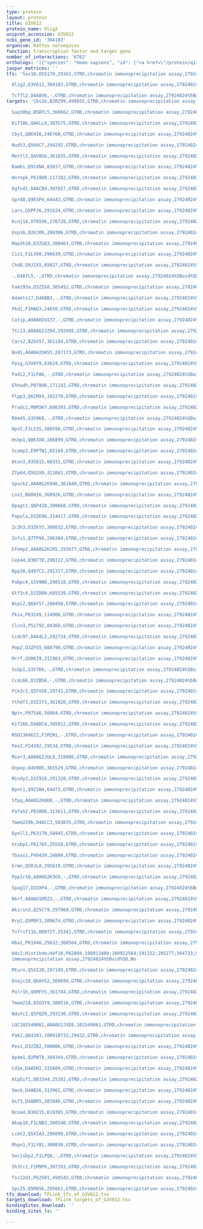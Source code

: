 ```yaml
---
type: protein
layout: protein
title: G3V612
protein_name: Olig2
uniprot_accession: G3V612
ncbi_gene_id: '304103'
organism: Rattus norvegicus
function: transcription factor and target gene
number_of_interactions: '6762'
orthologs: '[{"species": "Homo sapiens", "id": ["<a href=\"/protein/q13516\">Q13516</a>"]}, {"species": "Danio rerio", "id": ["<a href=\"/protein/a8wiq8\">A8WIQ8</a>"]}, {"species": "Mus musculus", "id": ["<a href=\"/protein/q9eqw6\">Q9EQW6</a>"]}]'
jaspar_matrices: ''
tfs: 'Sox10,O55170,29361,GTRD,chromatin immunoprecipitation assay,27924024%5Buid%5D,No

  Olig2,G3V612,304103,GTRD,chromatin immunoprecipitation assay,27924024%5Buid%5D,No

  Tcf7l2,D4A8X6,-,GTRD,chromatin immunoprecipitation assay,27924024%5Buid%5D,No'
targets: 'Cks1b,B2RZ99,499655,GTRD,chromatin immunoprecipitation assay,27924024%5Buid%5D,No

  Sap30bp,B5DFL5,360662,GTRD,chromatin immunoprecipitation assay,27924024%5Buid%5D,No

  Kif18b,Q4KLL9,303575,GTRD,chromatin immunoprecipitation assay,27924024%5Buid%5D,No

  Cby1,Q8K4I6,246768,GTRD,chromatin immunoprecipitation assay,27924024%5Buid%5D,No

  Nudt3,Q566C7,294292,GTRD,chromatin immunoprecipitation assay,27924024%5Buid%5D,No

  Mettl3,Q4V8G6,361035,GTRD,chromatin immunoprecipitation assay,27924024%5Buid%5D,No

  Bambi,Q91XN4,83837,GTRD,chromatin immunoprecipitation assay,27924024%5Buid%5D,No

  Hnrnpk,P61980,117282,GTRD,chromatin immunoprecipitation assay,27924024%5Buid%5D,No

  Ogfod1,D4ACB4,307657,GTRD,chromatin immunoprecipitation assay,27924024%5Buid%5D,No

  Gpr88,Q9ESP4,64443,GTRD,chromatin immunoprecipitation assay,27924024%5Buid%5D,No

  Lars,Q5PPJ6,291624,GTRD,chromatin immunoprecipitation assay,27924024%5Buid%5D,No

  Kcnj14,O70596,276720,GTRD,chromatin immunoprecipitation assay,27924024%5Buid%5D,No

  Usp16,Q2KJ09,288306,GTRD,chromatin immunoprecipitation assay,27924024%5Buid%5D,No

  Map3k10,D3ZG83,308463,GTRD,chromatin immunoprecipitation assay,27924024%5Buid%5D,No

  Ciz1,F1LV60,296639,GTRD,chromatin immunoprecipitation assay,27924024%5Buid%5D,No

  Chd8,Q9JIX5,65027,GTRD,chromatin immunoprecipitation assay,27924024%5Buid%5D,No

  -,D4A7L5,-,GTRD,chromatin immunoprecipitation assay,27924024%5Buid%5D,No

  Fam193a,D3ZIG8,305452,GTRD,chromatin immunoprecipitation assay,27924024%5Buid%5D,No

  Adamts17,D4ABB3,-,GTRD,chromatin immunoprecipitation assay,27924024%5Buid%5D,No

  Pkd1,F1MAD3,24650,GTRD,chromatin immunoprecipitation assay,27924024%5Buid%5D,No

  Catip,A0A0H2UI37,-,GTRD,chromatin immunoprecipitation assay,27924024%5Buid%5D,No

  Ttc13,A0A0G2JZ94,292095,GTRD,chromatin immunoprecipitation assay,27924024%5Buid%5D,No

  Cars2,B2GV57,361184,GTRD,chromatin immunoprecipitation assay,27924024%5Buid%5D,No

  Bod1,A0A0H2UHS5,287173,GTRD,chromatin immunoprecipitation assay,27924024%5Buid%5D,No

  Ppig,G3V6Y9,83624,GTRD,chromatin immunoprecipitation assay,27924024%5Buid%5D,No

  Padi2,F1LPA6,-,GTRD,chromatin immunoprecipitation assay,27924024%5Buid%5D,No

  Ehhadh,P07896,171142,GTRD,chromatin immunoprecipitation assay,27924024%5Buid%5D,No

  Plpp3,Q6IMX4,192270,GTRD,chromatin immunoprecipitation assay,27924024%5Buid%5D,No

  Pradc1,M0R5K7,686393,GTRD,chromatin immunoprecipitation assay,27924024%5Buid%5D,No

  Rbm45,G3V9K8,-,GTRD,chromatin immunoprecipitation assay,27924024%5Buid%5D,No

  Hps5,F1LS35,308598,GTRD,chromatin immunoprecipitation assay,27924024%5Buid%5D,No

  Hsbp1,Q8K3X8,286899,GTRD,chromatin immunoprecipitation assay,27924024%5Buid%5D,No

  Scamp3,E9PTW1,65169,GTRD,chromatin immunoprecipitation assay,27924024%5Buid%5D,No

  Atxn3,O35815,60331,GTRD,chromatin immunoprecipitation assay,27924024%5Buid%5D,No

  Zfp64,Q5U2X9,311661,GTRD,chromatin immunoprecipitation assay,27924024%5Buid%5D,No

  Spock2,A0A0G2K946,361840,GTRD,chromatin immunoprecipitation assay,27924024%5Buid%5D,No

  Lnx1,B6RHI6,360926,GTRD,chromatin immunoprecipitation assay,27924024%5Buid%5D,No

  Dpagt1,Q6P4Z8,300668,GTRD,chromatin immunoprecipitation assay,27924024%5Buid%5D,No

  Papola,D3ZK96,314417,GTRD,chromatin immunoprecipitation assay,27924024%5Buid%5D,No

  Zc3h3,D3ZKY5,300032,GTRD,chromatin immunoprecipitation assay,27924024%5Buid%5D,No

  Znfx1,Q7TP99,296384,GTRD,chromatin immunoprecipitation assay,27924024%5Buid%5D,No

  Efemp2,A0A0G2K2R5,293677,GTRD,chromatin immunoprecipitation assay,27924024%5Buid%5D,No

  Cep44,Q3B7T8,290722,GTRD,chromatin immunoprecipitation assay,27924024%5Buid%5D,No

  Rpp38,Q497C2,291317,GTRD,chromatin immunoprecipitation assay,27924024%5Buid%5D,No

  Pabpc4,G3V9N0,298510,GTRD,chromatin immunoprecipitation assay,27924024%5Buid%5D,No

  Gtf3c4,D3ZD80,685539,GTRD,chromatin immunoprecipitation assay,27924024%5Buid%5D,No

  Wipi2,Q6AY57,288498,GTRD,chromatin immunoprecipitation assay,27924024%5Buid%5D,No

  Pkia,P63249,114906,GTRD,chromatin immunoprecipitation assay,27924024%5Buid%5D,No

  Clcn3,P51792,84360,GTRD,chromatin immunoprecipitation assay,27924024%5Buid%5D,No

  Ccdc97,D4A4L2,292724,GTRD,chromatin immunoprecipitation assay,27924024%5Buid%5D,No

  Pmp2,D3ZFG5,688790,GTRD,chromatin immunoprecipitation assay,27924024%5Buid%5D,No

  Mrrf,Q5RKI9,311903,GTRD,chromatin immunoprecipitation assay,27924024%5Buid%5D,No

  Ssbp1,G3V7K6,-,GTRD,chromatin immunoprecipitation assay,27924024%5Buid%5D,No

  Ccdc66,D3ZB56,-,GTRD,chromatin immunoprecipitation assay,27924024%5Buid%5D,No

  Pik3r2,Q5FVS6,29741,GTRD,chromatin immunoprecipitation assay,27924024%5Buid%5D,No

  Ythdf3,D3ZIY3,361920,GTRD,chromatin immunoprecipitation assay,27924024%5Buid%5D,No

  Nptn,P97546,56064,GTRD,chromatin immunoprecipitation assay,27924024%5Buid%5D,No

  Kif26b,D4ADC4,305012,GTRD,chromatin immunoprecipitation assay,27924024%5Buid%5D,No

  RGD1304622,F1M2N1,-,GTRD,chromatin immunoprecipitation assay,27924024%5Buid%5D,No

  Pex2,P24392,29534,GTRD,chromatin immunoprecipitation assay,27924024%5Buid%5D,No

  Mier3,A0A0G2JUL8,310086,GTRD,chromatin immunoprecipitation assay,27924024%5Buid%5D,No

  Dnpep,Q4V8H5,301529,GTRD,chromatin immunoprecipitation assay,27924024%5Buid%5D,No

  Mindy3,D3Z916,291320,GTRD,chromatin immunoprecipitation assay,27924024%5Buid%5D,No

  Bpnt1,Q9Z1N4,64473,GTRD,chromatin immunoprecipitation assay,27924024%5Buid%5D,No

  Sfpq,A0A0G2K8K0,-,GTRD,chromatin immunoprecipitation assay,27924024%5Buid%5D,No

  Pafah2,P83006,313611,GTRD,chromatin immunoprecipitation assay,27924024%5Buid%5D,No

  Tmem229b,D4ACC3,503035,GTRD,chromatin immunoprecipitation assay,27924024%5Buid%5D,No

  Dynll1,P63170,58945,GTRD,chromatin immunoprecipitation assay,27924024%5Buid%5D,No

  Stxbp1,P61765,25558,GTRD,chromatin immunoprecipitation assay,27924024%5Buid%5D,No

  Tbxas1,P49430,24886,GTRD,chromatin immunoprecipitation assay,27924024%5Buid%5D,No

  Ermn,Q5RJL0,295619,GTRD,chromatin immunoprecipitation assay,27924024%5Buid%5D,No

  Ppp1r10,A0A0G2K3G9,-,GTRD,chromatin immunoprecipitation assay,27924024%5Buid%5D,No

  Spag17,D3ZXP4,-,GTRD,chromatin immunoprecipitation assay,27924024%5Buid%5D,No

  Nkrf,A0A0U1RRZ3,-,GTRD,chromatin immunoprecipitation assay,27924024%5Buid%5D,No

  Akirin2,Q25C79,297968,GTRD,chromatin immunoprecipitation assay,27924024%5Buid%5D,No

  Rrp1,Q5M9F3,309674,GTRD,chromatin immunoprecipitation assay,27924024%5Buid%5D,No

  Tnfrsf11b,O08727,25341,GTRD,chromatin immunoprecipitation assay,27924024%5Buid%5D,No

  Hba1,P01946,25632;360504,GTRD,chromatin immunoprecipitation assay,27924024%5Buid%5D,No

  H4c2;Hist1h4m;H4f16,P62804,100912489;100912564;291152;295277;364723;500351;502913;64627,GTRD,chromatin
  immunoprecipitation assay,27924024%5Buid%5D,No

  Mturn,Q5XI20,297109,GTRD,chromatin immunoprecipitation assay,27924024%5Buid%5D,No

  Dnajc28,Q6AYG2,360699,GTRD,chromatin immunoprecipitation assay,27924024%5Buid%5D,No

  Polr1h,Q6MFY5,361784,GTRD,chromatin immunoprecipitation assay,27924024%5Buid%5D,No

  Tmem218,Q5U3Y9,300516,GTRD,chromatin immunoprecipitation assay,27924024%5Buid%5D,No

  Ndufc2,Q5PQZ9,293130,GTRD,chromatin immunoprecipitation assay,27924024%5Buid%5D,No

  LOC102549061,A0A0G2JXE0,102549061,GTRD,chromatin immunoprecipitation assay,27924024%5Buid%5D,No

  Pak2,Q64303,100910732;29432,GTRD,chromatin immunoprecipitation assay,27924024%5Buid%5D,No

  Pex1,D3ZZB2,500006,GTRD,chromatin immunoprecipitation assay,27924024%5Buid%5D,No

  Ap4m1,Q2PWT8,304344,GTRD,chromatin immunoprecipitation assay,27924024%5Buid%5D,No

  Cd3e,D4A5M2,315609,GTRD,chromatin immunoprecipitation assay,27924024%5Buid%5D,No

  Atp5if1,Q03344,25392,GTRD,chromatin immunoprecipitation assay,27924024%5Buid%5D,No

  Smc6,D4AB26,313961,GTRD,chromatin immunoprecipitation assay,27924024%5Buid%5D,No

  Usf3,D4ABR5,303946,GTRD,chromatin immunoprecipitation assay,27924024%5Buid%5D,No

  Ncoa4,B1H215,619385,GTRD,chromatin immunoprecipitation assay,27924024%5Buid%5D,No

  Akap10,F1LNB3,360540,GTRD,chromatin immunoprecipitation assay,27924024%5Buid%5D,No

  Lcmt2,Q5XIA3,296098,GTRD,chromatin immunoprecipitation assay,27924024%5Buid%5D,No

  Rhpn1,F1LY81,300030,GTRD,chromatin immunoprecipitation assay,27924024%5Buid%5D,No

  Secisbp2,F1LPQ8,-,GTRD,chromatin immunoprecipitation assay,27924024%5Buid%5D,No

  Sh3tc2,F1M9P6,307393,GTRD,chromatin immunoprecipitation assay,27924024%5Buid%5D,No

  Tsc22d1,P62501,498545,GTRD,chromatin immunoprecipitation assay,27924024%5Buid%5D,No

  Spc25,Q5M856,295661,GTRD,chromatin immunoprecipitation assay,27924024%5Buid%5D,No'
tfs_download: TFLink_tfs_of_G3V612.tsv
targets_download: TFLink_targets_of_G3V612.tsv
bindingSites_download: ''
binding_sites_ls: ''

---
```

